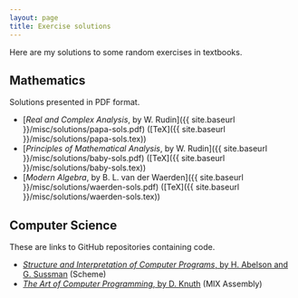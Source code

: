 ```yaml
---
layout: page
title: Exercise solutions
---
```


Here are my solutions to some random exercises in textbooks.

## Mathematics

Solutions presented in PDF format.

+ [_Real and Complex Analysis_, by W. Rudin]({{ site.baseurl }}/misc/solutions/papa-sols.pdf) ([TeX]({{ site.baseurl }}/misc/solutions/papa-sols.tex))
+ [_Principles of Mathematical Analysis_, by W. Rudin]({{ site.baseurl }}/misc/solutions/baby-sols.pdf) ([TeX]({{ site.baseurl }}/misc/solutions/baby-sols.tex))
+ [_Modern Algebra_, by B. L. van der Waerden]({{ site.baseurl }}/misc/solutions/waerden-sols.pdf) ([TeX]({{ site.baseurl }}/misc/solutions/waerden-sols.tex))

## Computer Science

These are links to GitHub repositories containing code.

+ [_Structure and Interpretation of Computer Programs_, by H. Abelson and G. Sussman](https://github.com/marcelgoh/sicp-exercises) (Scheme)
+ [_The Art of Computer Programming_, by D. Knuth](https://github.com/marcelgoh/misc-programs/tree/master/mix) (MIX Assembly)